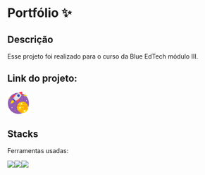 # Portfólio ✨

## Descrição
Esse projeto foi realizado para o curso da Blue EdTech módulo III.

## Link do projeto:

<a href="https://thabatagcampos.github.io/Portfolio/" target="_blank"><img style="width:10%" src="./assets/iconplanet.png" alt="ícone de foguete"></a>

## Stacks
Ferramentas usadas:
<div style="display:flex">
<img src="https://img.icons8.com/color/48/000000/javascript--v1.png"/>
<img src="https://img.icons8.com/color/48/000000/html-5--v2.png"/>
<img src="https://img.icons8.com/color/48/000000/css3.png"/>
</div>
